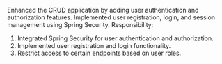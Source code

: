 
Enhanced the CRUD application by adding user
authentication and authorization features.
Implemented user registration, login, and session
management using Spring Security.
Responsibility:
1. Integrated Spring Security for user
authentication and authorization.
2. Implemented user registration and login
functionality.
3. Restrict access to certain endpoints based
on user roles.
